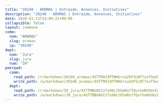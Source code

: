```yaml
---
title: "39240 - AROMAS | Entraide, Annonces, Initiatives"
description: "39240 - AROMAS | Entraide, Annonces, Initiatives"
date: 2020-01-11T14:09:21+09:00
collapsible: false
layout: commune
comm:
  nom: "AROMAS"
  slug: aromas
  cp: "39240"
dept:
  nom: "Jura"
  slug: jura
  num: "39"
peerpad:
  comm:
    read_path: /r/markdown/39240_aromas/4XTTM433PTWHGrsu2kP1LNf7zuf5wX8F4uBmh24rPNcqRcVCB
    write_path: /w/markdown/39240_aromas/4XTTM433PTWHGrsu2kP1LNf7zuf5wX8F4uBmh24rPNcqRcVCB-K3TgUb5AWPnGZeYHLr3iYtwmjGWQqXDwJbzWW4Gd7NXjGvHKi687MX9dCHVqdHYUgAg1QHqu2RpU8MttZUN9Z4XoNXxFhN6SFHEDWaMweTnZxk3pUxJU82Nrgqz3AjgYhkXGV94K
  dept:
    read_path: /r/markdown/39_jura/4XTTMBU8Gt2fa99LtEhmRo7fQurheBVUUcEmcUcrj82YN8mg7
    write_path: /w/markdown/39_jura/4XTTMBU8Gt2fa99LtEhmRo7fQurheBVUUcEmcUcrj82YN8mg7-K3TgTcNZmu4vnNMaCfgcL8UVTLrMMzc995tkrcbQnJrz2QJUTFFzY77q7ECMK21XeFnonjpMWqFzgVngXjdq8HzYe3HRbuYXbvX8ofWBv48UvWuvbrbp8aQGQQcfezWASxj7orH1
---
```


